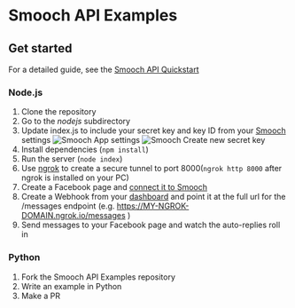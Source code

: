 # Smooch API Examples

## Get started

For a detailed guide, see the [Smooch API Quickstart](https://docs.smooch.io/docs/api-quickstart)

### Node.js

1. Clone the repository
2. Go to the _nodejs_ subdirectory
3. Update index.js to include your secret key and key ID from your [Smooch](app.smooch.io) settings
![Smooch App settings](http://i.imgur.com/9O7h9CM.png)
![Smooch Create new secret key](http://i.imgur.com/Yp7dlO3.png)
4. Install dependencies (`npm install`)
5. Run the server (`node index`)
6. Use [ngrok](https://ngrok.com/) to create a secure tunnel to port 8000(`ngrok http 8000` after ngrok is installed on your PC)
7. Create a Facebook page and [connect it to Smooch](https://app.smooch.io/integrations/messenger)
8. Create a Webhook from your [dashboard](https://app.smooch.io/integrations/webhook) and point it at the full url for the /messages endpoint (e.g. https://MY-NGROK-DOMAIN.ngrok.io/messages )
9. Send messages to your Facebook page and watch the auto-replies roll in

### Python

1. Fork the Smooch API Examples repository
2. Write an example in Python
3. Make a PR
